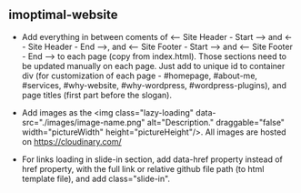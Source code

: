 ## imoptimal-website

- Add everything in between coments of <-- Site Header - Start --> and <-- Site Header - End -->, and <-- Site Footer - Start --> and <-- Site Footer - End --> to each page (copy from index.html). Those sections need to be updated manually on each page. Just add to unique id to container div (for customization of each page - #homepage, #about-me, #services, #why-website, #why-wordpress, #wordpress-plugins), and page titles (first part before the slogan).

- Add images as the \<img class="lazy-loading" data-src="./images/image-name.png" alt="Description." draggable="false" width="pictureWidth" height="pictureHeight"/>. All images are hosted on https://cloudinary.com/

- For links loading in slide-in section, add data-href property instead of href property, with the full link or relative github file path (to html template file), and add class="slide-in".

